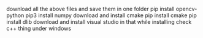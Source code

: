 download all the above files and save them in one folder
pip install opencv-python
pip3 install numpy
download and install cmake
pip install cmake
pip install dlib
download and install visual studio in that while installing check c++ thing under windows
